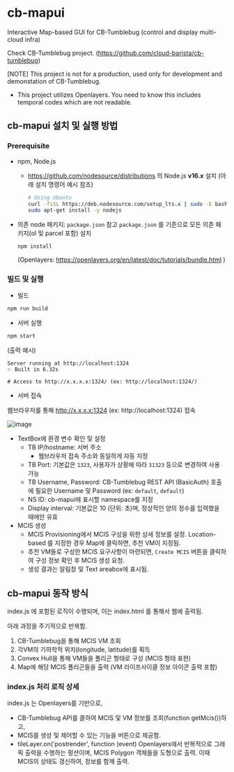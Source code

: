 # cb-mapui
Interactive Map-based GUI for CB-Tumblebug (control and display multi-cloud infra)

Check CB-Tumblebug project. (https://github.com/cloud-barista/cb-tumblebug)

[NOTE] This project is not for a production, used only for development and demonstation of CB-Tumblebug. 
- This project utilizes Openlayers. You need to know this includes temporal codes which are not readable.

## cb-mapui 설치 및 실행 방법

### Prerequisite

 - npm, Node.js
   - https://github.com/nodesource/distributions 의 Node.js **v16.x** 설치 (아래 설치 명령어 예시 참조)
     ```bash
     # Using Ubuntu
     curl -fsSL https://deb.nodesource.com/setup_lts.x | sudo -E bash -
     sudo apt-get install -y nodejs
     ```

 - 의존 node 패키지: `package.json` 참고
    `package.json` 를 기준으로 모든 의존 패키지(ol 및 parcel 포함) 설치
     ```bash
     npm install
     ```
     (Openlayers: https://openlayers.org/en/latest/doc/tutorials/bundle.html )

### 빌드 및 실행

 - 빌드
  ```bash
  npm run build
  ```

 - 서버 실행

  ```bash
  npm start
  ```

  (출력 예시)
  ```
  Server running at http://localhost:1324
  ✨ Built in 6.32s

  # Access to http://x.x.x.x:1324/ (ex: http://localhost:1324/)
  ```

 - 서버 접속

  웹브라우저를 통해 http://x.x.x.x:1324 (ex: http://localhost:1324) 접속 

  ![image](https://user-images.githubusercontent.com/5966944/200498408-35cbeace-b45b-4fe0-b2b1-9b6c42a0b49d.png)


 - TextBox에 환경 변수 확인 및 설정
   - TB IP/hostname: 서버 주소
     - 웹브라우저 접속 주소와 동일하게 자동 지정
   - TB Port: 기본값은 `1323`, 사용자가 상황에 따라 `31323` 등으로 변경하여 사용 가능
   - TB Username, Password: CB-Tumblebug REST API (BasicAuth) 호출에 필요한 Username 및 Password (ex: `default`, `default`)
   - NS ID: cb-mapui에 표시할 namespace를 지정
   - Display interval: 기본값은 10 (단위: 초)며, 정상적인 양의 정수를 입력했을 때에만 유효
 - MCIS 생성
   - MCIS Provisioning에서 MCIS 구성을 위한 상세 정보를 설정. Location-based 를 지정한 경우 Map에 클릭하면, 추천 VM이 지정됨.
   - 추천 VM들로 구성한 MCIS 요구사항이 마련되면, `Create MCIS` 버튼을 클릭하여 구성 정보 확인 후 MCIS 생성 요청.
   - 생성 결과는 알림창 및 Text areabox에 표시됨.

## cb-mapui 동작 방식

index.js 에 포함된 로직이 수행되며, 이는 index.html 를 통해서 웹에 출력됨.

아래 과정을 주기적으로 반복함.
1. CB-Tumblebug을 통해 MCIS VM 조회
1. 각VM의 기하학적 위치(longitude, latitude)를 획득
1. Convex Hull을 통해 VM들을 폴리곤 형태로 구성 (MCIS 형태 표현)
1. Map에 해당 MCIS 폴리곤들을 출력 (VM 라이프사이클 정보 아이콘 출력 포함)

### index.js 처리 로직 상세

index.js 는 Openlayers를 기반으로, 

- CB-Tumblebug API를 콜하여 MCIS 및 VM 정보를 조회(function getMcis())하고,
- MCIS를 생성 및 제어할 수 있는 기능을 버튼으로 제공함.
- tileLayer.on('postrender', function (event) Openlayers에서 반복적으로 그래픽 출력을 수행하는 펑션이며, MCIS Polygon 객체들을 도형으로 출력. 이때 MCIS의 상태도 갱신하여, 정보를 함께 출력.
